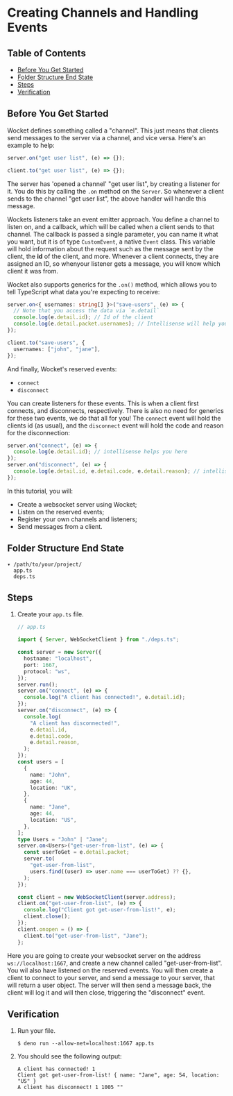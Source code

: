 # Creating Channels and Handling Events

## Table of Contents

- [Before You Get Started](#before-you-get-started)
- [Folder Structure End State](#folder-structure-end-state)
- [Steps](#steps)
- [Verification](#verification)

## Before You Get Started

Wocket defines something called a "channel". This just means that clients send
messages to the server via a channel, and vice versa. Here's an example to help:

```ts
server.on("get user list", (e) => {});

client.to("get user list", (e) => {});
```

The server has 'opened a channel' "get user list", by creating a listener for
it. You do this by calling the `.on` method on the `Server`. So whenever a
client sends to the channel "get user list", the above handler will handle this
message.

Wockets listeners take an event emitter approach. You define a channel to listen
on, and a callback, which will be called when a client sends to that channel.
The callback is passed a single parameter, you can name it what you want, but it
is of type `CustomEvent`, a native `Event` class. This variable will hold
information about the request such as the message sent by the client, the **id**
of the client, and more. Whenever a client connects, they are assigned an ID, so
whenyour listener gets a message, you will know which client it was from.

Wocket also supports generics for the `.on()` method, which allows you to tell
TypeScript what data you're expecting to receive:

```ts
server.on<{ usernames: string[] }>("save-users", (e) => {
  // Note that you access the data via `e.detail`
  console.log(e.detail.id); // Id of the client
  console.log(e.detail.packet.usernames); // Intellisense will help you here. ["john", "jane"]
});

client.to("save-users", {
  usernames: ["john", "jane"],
});
```

And finally, Wocket's reserved events:

- `connect`
- `disconnect`

You can create listeners for these events. This is when a client first connects,
and disconnects, respectively. There is also no need for generics for these two
events, we do that all for you! The `connect` event will hold the clients id (as
usual), and the `disconnect` event will hold the code and reason for the
disconnection:

```ts
server.on("connect", (e) => {
  console.log(e.detail.id); // intellisense helps you here
});
server.on("disconnect", (e) => {
  console.log(e.detail.id, e.detail.code, e.detail.reason); // intellisense helps you here
});
```

In this tutorial, you will:

- Create a websocket server using Wocket;
- Listen on the reserved events;
- Register your own channels and listeners;
- Send messages from a client.

## Folder Structure End State

```text
▾ /path/to/your/project/
  app.ts
  deps.ts
```

## Steps

1. Create your `app.ts` file.

   ```typescript
   // app.ts

   import { Server, WebSocketClient } from "./deps.ts";

   const server = new Server({
     hostname: "localhost",
     port: 1667,
     protocol: "ws",
   });
   server.run();
   server.on("connect", (e) => {
     console.log("A client has connected!", e.detail.id);
   });
   server.on("disconnect", (e) => {
     console.log(
       "A client has disconnected!",
       e.detail.id,
       e.detail.code,
       e.detail.reason,
     );
   });
   const users = [
     {
       name: "John",
       age: 44,
       location: "UK",
     },
     {
       name: "Jane",
       age: 44,
       location: "US",
     },
   ];
   type Users = "John" | "Jane";
   server.on<Users>("get-user-from-list", (e) => {
     const userToGet = e.detail.packet;
     server.to(
       "get-user-from-list",
       users.find((user) => user.name === userToGet) ?? {},
     );
   });

   const client = new WebSocketClient(server.address);
   client.on("get-user-from-list", (e) => {
     console.log("Client got get-user-from-list!", e);
     client.close();
   });
   client.onopen = () => {
     client.to("get-user-from-list", "Jane");
   };
   ```

Here you are going to create your websocket server on the address
`ws://localhost:1667`, and create a new channel called "get-user-from-list". You
wil also have listened on the reserved events. You will then create a client to
connect to your server, and send a message to your server, that will return a
user object. The server will then send a message back, the client will log it
and will then close, triggering the "disconnect" event.

## Verification

1. Run your file.

   ```shell
   $ deno run --allow-net=localhost:1667 app.ts
   ```

2. You should see the following output:

   ```shell
   A client has connected! 1
   Client got get-user-from-list! { name: "Jane", age: 54, location: "US" }
   A client has disconnect! 1 1005 ""
   ```
